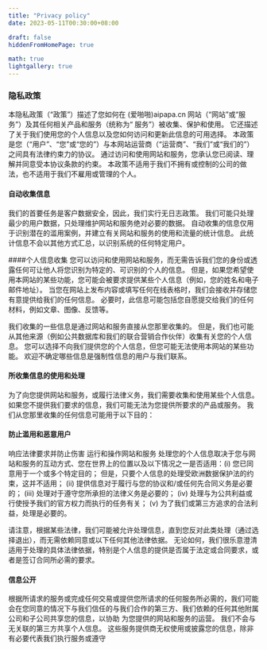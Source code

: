 ```yaml
---
title: "Privacy policy"
date: 2023-05-11T00:30:00+08:00

draft: false
hiddenFromHomePage: true

math: true
lightgallery: true
---
```


### 隐私政策
本隐私政策（“政策”）描述了您如何在 (爱啪啪)aipapa.cn 网站（“网站”或“服务”）及其任何相关产品和服务（统称为“ 服务”）被收集、保护和使用。 它还描述了关于我们使用您的个人信息以及您如何访问和更新此信息的可用选择。 本政策是您（“用户”、“您”或“您的”）与本网站运营商（“运营商”、“我们”或“我们的”）之间具有法律约束力的协议。 通过访问和使用网站和服务，您承认您已阅读、理解并同意受本协议条款的约束。 本政策不适用于我们不拥有或控制的公司的做法，也不适用于我们不雇用或管理的个人。

#### 自动收集信息
我们的首要任务是客户数据安全，因此，我们实行无日志政策。 我们可能只处理最少的用户数据，只处理维护网站和服务绝对必要的数据。 自动收集的信息仅用于识别潜在的滥用案例，并建立有关网站和服务的使用和流量的统计信息。 此统计信息不会以其他方式汇总，以识别系统的任何特定用户。

####个人信息收集
您可以访问和使用网站和服务，而无需告诉我们您的身份或透露任何可让他人将您识别为特定的、可识别的个人的信息。 但是，如果您希望使用本网站的某些功能，您可能会被要求提供某些个人信息（例如，您的姓名和电子邮件地址）。 当您在网站上发布内容或填写任何在线表格时，我们会接收并存储您有意提供给我们的任何信息。 必要时，此信息可能包括您自愿提交给我们的任何材料，例如文章、图像、反馈等。

我们收集的一些信息是通过网站和服务直接从您那里收集的。 但是，我们也可能从其他来源（例如公共数据库和我们的联合营销合作伙伴）收集有关您的个人信息。 您可以选择不向我们提供您的个人信息，但您可能无法使用本网站的某些功能。 欢迎不确定哪些信息是强制性信息的用户与我们联系。

#### 所收集信息的使用和处理
为了向您提供网站和服务，或履行法律义务，我们需要收集和使用某些个人信息。 如果您不提供我们要求的信息，我们可能无法为您提供所要求的产品或服务。 我们从您那里收集的任何信息可能用于以下目的：

#### 防止滥用和恶意用户
响应法律要求并防止伤害
运行和操作网站和服务
处理您的个人信息取决于您与网站和服务的互动方式、您在世界上的位置以及以下情况之一是否适用：(i) 您已同意用于一个或多个特定目的； 但是，只要个人信息的处理受欧洲数据保护法的约束，这并不适用； (ii) 提供信息对于履行与您的协议和/或任何先合同义务是必要的； (iii) 处理对于遵守您所承担的法律义务是必要的； (iv) 处理与为公共利益或行使授予我们的官方权力而执行的任务有关； (v) 为了我们或第三方追求的合法利益，处理是必要的。

请注意，根据某些法律，我们可能被允许处理信息，直到您反对此类处理（通过选择退出），而无需依赖同意或以下任何其他法律依据。 无论如何，我们很乐意澄清适用于处理的具体法律依据，特别是个人信息的提供是否属于法定或合同要求，或者是签订合同所必需的要求。

#### 信息公开
根据所请求的服务或完成任何交易或提供您所请求的任何服务所必需的，我们可能会在您同意的情况下与我们信任的与我们合作的第三方、我们依赖的任何其他附属公司和子公司共享您的信息，以协助 为您提供的网站和服务的运营。 我们不会与无关联的第三方共享个人信息。 这些服务提供商无权使用或披露您的信息，除非有必要代表我们执行服务或遵守